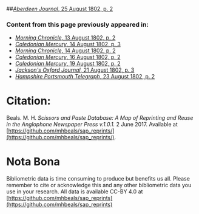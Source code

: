 ##[*Aberdeen Journal*, 25 August 1802, p. 2](https://mhbeals.github.io/sap_html/Aberdeen-Journal/Aberdeen-Journal-25-August-1802-p-2)

### Content from this page previously appeared in:
+ [*Morning Chronicle*, 13 August 1802, p. 2](https://mhbeals.github.io/sap_html/Morning-Chronicle/Morning-Chronicle-13-August-1802-p-2)
+ [*Caledonian Mercury*, 14 August 1802, p. 3](https://mhbeals.github.io/sap_html/Caledonian-Mercury/Caledonian-Mercury-14-August-1802-p-3)
+ [*Morning Chronicle*, 14 August 1802, p. 2](https://mhbeals.github.io/sap_html/Morning-Chronicle/Morning-Chronicle-14-August-1802-p-2)
+ [*Caledonian Mercury*, 16 August 1802, p. 2](https://mhbeals.github.io/sap_html/Caledonian-Mercury/Caledonian-Mercury-16-August-1802-p-2)
+ [*Caledonian Mercury*, 19 August 1802, p. 2](https://mhbeals.github.io/sap_html/Caledonian-Mercury/Caledonian-Mercury-19-August-1802-p-2)
+ [*Jackson's Oxford Journal*, 21 August 1802, p. 3](https://mhbeals.github.io/sap_html/Jackson's-Oxford-Journal/Jackson's-Oxford-Journal-21-August-1802-p-3)
+ [*Hampshire Portsmouth Telegraph*, 23 August 1802, p. 2](https://mhbeals.github.io/sap_html/Hampshire-Portsmouth-Telegraph/Hampshire-Portsmouth-Telegraph-23-August-1802-p-2)
                    
# Citation: 

Beals. M. H. *Scissors and Paste Database: A Map of Reprinting and Reuse in the Anglophone Newspaper Press v.1.0.1.* 2 June 2017. Available at [https://github.com/mhbeals/sap_reprints/](https://github.com/mhbeals/sap_reprints/). 
                    
# Nota Bona

Bibliometric data is time consuming to produce but benefits us all. Please remember to cite or acknowledge this and any other bibliometric data you use in your research. All data is available CC-BY 4.0 at [https://github.com/mhbeals/sap_reprints](https://github.com/mhbeals/sap_reprints)